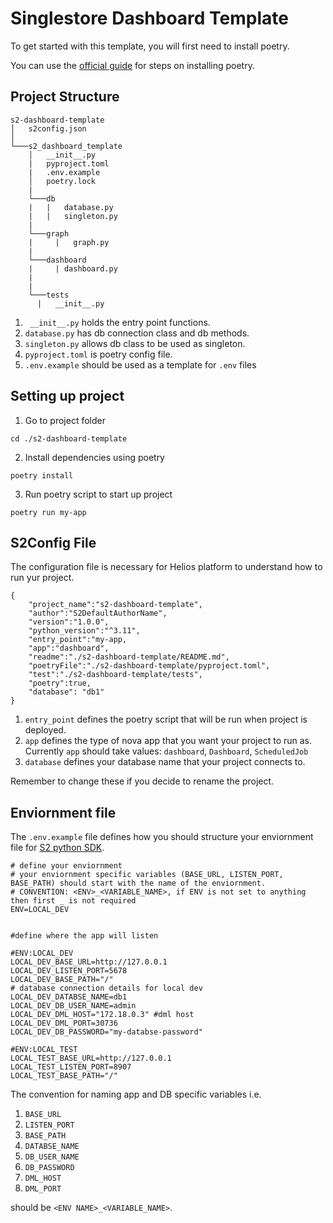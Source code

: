 # Singlestore Dashboard Template
To get started with this template, you will first need to install poetry.

You can use the [official guide](https://python-poetry.org/docs/) for steps on installing poetry.

## Project Structure
```
s2-dashboard-template
│   s2config.json
│
└───s2_dashboard_template
    │   __init__.py
    |   pyproject.toml
    |   .env.example
    │   poetry.lock
    |   
    └───db
    |  	|   database.py
    |   |   singleton.py
    |
    └───graph
    |	  |   graph.py
    |
    └───dashboard
    |	  |	dashboard.py
    |
    |
    └───tests
      |   __init__.py
```

1. ` __init__.py` holds the entry point functions.
2. `database.py` has db connection class and db methods.
3. `singleton.py` allows db class to be used as singleton.
4. `pyproject.toml` is poetry config file.
5. `.env.example` should be used as a template for `.env` files

## Setting up project
1. Go to project folder
```
cd ./s2-dashboard-template
```
2. Install dependencies using poetry
```
poetry install
```
3. Run poetry script to start up project
   
```
poetry run my-app
```


## S2Config File
The configuration file is necessary for Helios platform to understand how to run yur project.
```
{
	"project_name":"s2-dashboard-template",
	"author":"S2DefaultAuthorName",
	"version":"1.0.0",
	"python_version":"^3.11",
	"entry_point":"my-app,
	"app":"dashboard",
	"readme":"./s2-dashboard-template/README.md",
	"poetryFile":"./s2-dashboard-template/pyproject.toml",
	"test":"./s2-dashboard-template/tests",
	"poetry":true,
	"database": "db1"
}
```
1. `entry_point` defines the poetry script that will be run when project is deployed.
2. `app` defines the type of nova app that you want your project to run as. Currently `app` should take values: `dashboard`, `Dashboard`, `ScheduledJob`
3. `database` defines your database name that your project connects to.

Remember to change these if you decide to rename the project.

## Enviornment file
The `.env.example` file defines how you should structure your enviornment file for [S2 python SDK](https://singlestoredb-python.labs.singlestore.com/).
```
# define your enviornment
# your enviornment specific variables (BASE_URL, LISTEN_PORT, BASE_PATH) should start with the name of the enviornment. 
# CONVENTION: <ENV>_<VARIABLE_NAME>, if ENV is not set to anything then first _ is not required
ENV=LOCAL_DEV


#define where the app will listen

#ENV:LOCAL_DEV
LOCAL_DEV_BASE_URL=http://127.0.0.1
LOCAL_DEV_LISTEN_PORT=5678
LOCAL_DEV_BASE_PATH="/"
# database connection details for local dev
LOCAL_DEV_DATABSE_NAME=db1
LOCAL_DEV_DB_USER_NAME=admin
LOCAL_DEV_DML_HOST="172.18.0.3" #dml host
LOCAL_DEV_DML_PORT=30736
LOCAL_DEV_DB_PASSWORD="my-databse-password"

#ENV:LOCAL_TEST
LOCAL_TEST_BASE_URL=http://127.0.0.1
LOCAL_TEST_LISTEN_PORT=8907
LOCAL_TEST_BASE_PATH="/"
```

The convention for naming app and DB specific variables i.e.
1. `BASE_URL`
2. `LISTEN_PORT`
3. `BASE_PATH`
4. `DATABSE_NAME`
5. `DB_USER_NAME`
6. `DB_PASSWORD`
6. `DML_HOST`
7. `DML_PORT`


should be `<ENV NAME>_<VARIABLE_NAME>`. 
